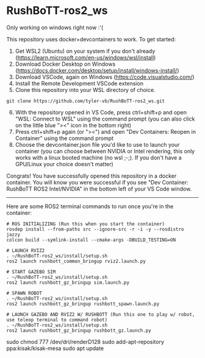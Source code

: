 # RushBoTT-ros2_ws

Only working on windows right now :'(

This repository uses docker+devcontainers to work. To get started:
1) Get WSL2 (Ubuntu) on your system if you don't already (https://learn.microsoft.com/en-us/windows/wsl/install)
2) Download Docker Desktop on Windows (https://docs.docker.com/desktop/setup/install/windows-install/)
3) Download VSCode, again on Windows (https://code.visualstudio.com/)
4) Install the Remote Development VSCode extension
5) Clone this repository into your WSL directory of choice.
```
git clone https://github.com/tyler-vb/RushBoTT-ros2_ws.git
```
6) With the repository opened in VS Code, press ctrl+shift+p and open "WSL: Connect to WSL" using the command prompt (you can also click on the little blue "><" icon in the bottom right)
7) Press ctrl+shift+p again (or "><") and open "Dev Containers: Reopen in Container" using the command prompt
8) Choose the devcontainer.json file you'd like to use to launch your container (you can choose between NVIDIA or Intel rendering, this only works with a linux booted machine (no wsl ;-;). If you don't have a GPU/Linux your choice doesn't matter)

Congrats! You have successfully opened this repository in a docker container.
You will know you were successful if you see "Dev Container: RushBoTT ROS2 Intel/NVIDIA" in the bottom left of your VS Code window.

-----

Here are some ROS2 terminal commands to run once you're in the container:

```
# ROS INITIALIZING (Run this when you start the container)
rosdep install --from-paths src --ignore-src -r -i -y --rosdistro jazzy
colcon build --symlink-install --cmake-args -DBUILD_TESTING=ON

# LAUNCH RVIZ2
. ~/RushBoTT-ros2_ws/install/setup.sh
ros2 launch rushbott_common_bringup rviz2.launch.py

# START GAZEBO SIM
. ~/RushBoTT-ros2_ws/install/setup.sh
ros2 launch rushbott_gz_bringup sim.launch.py

# SPAWN ROBOT
. ~/RushBoTT-ros2_ws/install/setup.sh
ros2 launch rushbott_gz_bringup rushbott_spawn.launch.py

# LAUNCH GAZEBO AND RVIZ2 W/ RUSHBOTT (Run this one to play w/ robot, use teleop terminal to command robot)
. ~/RushBoTT-ros2_ws/install/setup.sh
ros2 launch rushbott_gz_bringup rushbott_gz.launch.py
```

sudo chmod 777 /dev/dri/renderD128
sudo add-apt-repository ppa:kisak/kisak-mesa
sudo apt update